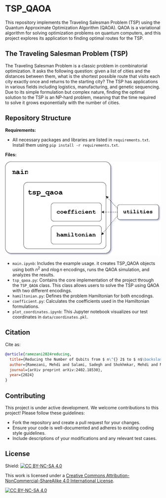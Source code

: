 # TSP_QAOA

This repository implements the Traveling Salesman Problem (TSP) using the Quantum Approximate Optimization Algorithm (QAOA). QAOA is a variational algorithm for solving optimization problems on quantum computers, and this project explores its application to finding optimal routes for the TSP.

## The Traveling Salesman Problem (TSP)

The Traveling Salesman Problem is a classic problem in combinatorial optimization. It asks the following question: given a list of cities and the distances between them, what is the shortest possible route that visits each city exactly once and returns to the starting city? The TSP has applications in various fields including logistics, manufacturing, and genetic sequencing. Due to its simple formulation but complex nature, finding the optimal solution to the TSP is an NP-hard problem, meaning that the time required to solve it grows exponentially with the number of cities.

## Repository Structure

**Requirements:**

* All necessary packages and libraries are listed in `requirements.txt`. Install them using `pip install -r requirements.txt`.

**Files:**

<p align="center">
  <img alt="Repository Structure" src="./images/repo_structure.svg">
</p>

* `main.ipynb`: Includes the example usage. it creates TSP_QAOA objects using both $n^2$ and $n \log n$ encodings, runs the QAOA simulation, and analyzes the results.
* `tsp_qaoa.py`: Contains the core implementation of the project through the `TSP_QAOA` class. This class allows users to solve the TSP using QAOA with two different encodings.
* `hamiltonian.py`: Defines the problem Hamiltonian for both encodings.
* `coefficient.py`: Calculates the coefficients used in the Hamiltonian formulations.
* `plot_coordinates.ipynb`: This Jupyter notebook visualizes our test coordinates in `data/coordinates.pkl`.

## Citation

Cite as:

```bibtex
@article{ramezani2024reducing,
  title={Reducing the Number of Qubits from $ n\^{} 2$ to $ n$\backslash$log\_ $\{$2$\}$(n) $ to Solve the Traveling Salesman Problem with Quantum Computers: A Proposal for Demonstrating Quantum Supremacy in the NISQ Era},
  author={Ramezani, Mehdi and Salami, Sadegh and Shokhmkar, Mehdi and Moradi, Morteza and Bahrampour, Alireza},
  journal={arXiv preprint arXiv:2402.18530},
  year={2024}
}
```

## Contributing

This project is under active development. We welcome contributions to this project! Please follow these guidelines:

* Fork the repository and create a pull request for your changes.
* Ensure your code is well-documented and adheres to existing coding style guidelines.
* Include descriptions of your modifications and any relevant test cases.

## License

Shield: [![CC BY-NC-SA 4.0][cc-by-nc-sa-shield]][cc-by-nc-sa]

This work is licensed under a
[Creative Commons Attribution-NonCommercial-ShareAlike 4.0 International License][cc-by-nc-sa].

[![CC BY-NC-SA 4.0][cc-by-nc-sa-image]][cc-by-nc-sa]

[cc-by-nc-sa]: http://creativecommons.org/licenses/by-nc-sa/4.0/
[cc-by-nc-sa-image]: https://licensebuttons.net/l/by-nc-sa/4.0/88x31.png
[cc-by-nc-sa-shield]: https://img.shields.io/badge/License-CC%20BY--NC--SA%204.0-lightgrey.svg
